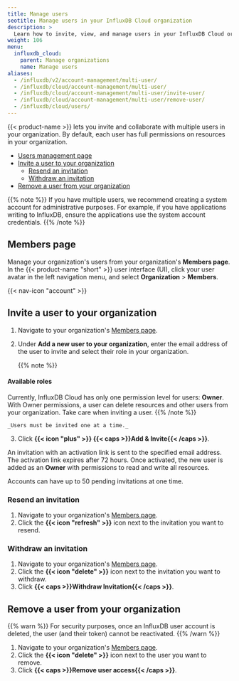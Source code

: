 ```yaml
---
title: Manage users
seotitle: Manage users in your InfluxDB Cloud organization
description: >
  Learn how to invite, view, and manage users in your InfluxDB Cloud organization.
weight: 106
menu:
  influxdb_cloud:
    parent: Manage organizations
    name: Manage users
aliases:
  - /influxdb/v2/account-management/multi-user/
  - /influxdb/cloud/account-management/multi-user/
  - /influxdb/cloud/account-management/multi-user/invite-user/
  - /influxdb/cloud/account-management/multi-user/remove-user/
  - /influxdb/cloud/users/
---
```


{{< product-name >}} lets you invite and collaborate with multiple users in your organization.
By default, each user has full permissions on resources in your organization.

- [Users management page](#users-management-page)
- [Invite a user to your organization](#invite-a-user-to-your-organization)
  - [Resend an invitation](#resend-an-invitation)
  - [Withdraw an invitation](#withdraw-an-invitation)
- [Remove a user from your organization](#remove-a-user-from-your-organization)

{{% note %}}
If you have multiple users, we recommend creating a system account for administrative purposes. For example, if you have applications writing to InfluxDB, ensure the applications use the system account credentials.
{{% /note %}}

## Members page
Manage your organization's users from your organization's **Members page**.
In the {{< product-name "short" >}} user interface (UI), click your user avatar in the left
navigation menu, and select **Organization** > **Members**.

{{< nav-icon "account" >}}

## Invite a user to your organization

1.  Navigate to your organization's [Members page](#members-page).
2.  Under **Add a new user to your organization**, enter the email address of
    the user to invite and select their role in your organization.

    {{% note %}}
#### Available roles
Currently, InfluxDB Cloud has only one permission level for users: **Owner**.
With Owner permissions, a user can delete resources and other users from your organization.
Take care when inviting a user.
{{% /note %}}

    _Users must be invited one at a time._
3.  Click **{{< icon "plus" >}} {{< caps >}}Add & Invite{{< /caps >}}**.

An invitation with an activation link is sent to the specified email address.
The activation link expires after 72 hours.
Once activated, the new user is added as an **Owner** with permissions to read and write all resources.

Accounts can have up to 50 pending invitations at one time.

### Resend an invitation

1.  Navigate to your organization's [Members page](#members-page).
2.  Click the **{{< icon "refresh" >}}** icon next to the invitation you want to resend.

### Withdraw an invitation

1.  Navigate to your organization's [Members page](#members-page).
2.  Click the **{{< icon "delete" >}}** icon next to the invitation you want to withdraw.
3.  Click **{{< caps >}}Withdraw Invitation{{< /caps >}}**.

## Remove a user from your organization

{{% warn %}}
For security purposes, once an InfluxDB user account is deleted, the user (and their token) cannot be reactivated.
{{% /warn %}} 

1.  Navigate to your organization's [Members page](#members-page).
2.  Click the **{{< icon "delete" >}}** icon next to the user you want to remove.
3.  Click **{{< caps >}}Remove user access{{< /caps >}}**.
